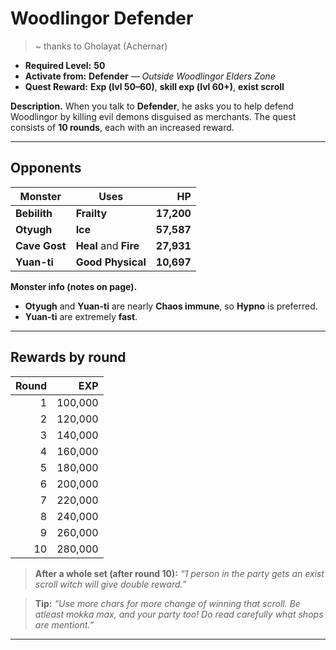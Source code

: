 # Woodlingor Defender

> ~ thanks to Gholayat (Achernar)

- **Required Level:** **50**
- **Activate from:** **Defender** — *Outside Woodlingor Elders Zone*
- **Quest Reward:** **Exp (lvl 50–60)**, **skill exp (lvl 60+)**, **exist scroll**

**Description.** When you talk to **Defender**, he asks you to help defend Woodlingor by killing evil demons disguised as merchants. The quest consists of **10 rounds**, each with an increased reward. 

---

## Opponents

| Monster     | Uses                 | HP       |
|-------------|----------------------|---------:|
| **Bebilith** | **Frailty**           | **17,200** |
| **Otyugh**   | **Ice**                | **57,587** |
| **Cave Gost** | **Heal** and **Fire** | **27,931** |
| **Yuan-ti**  | **Good Physical**      | **10,697** |

**Monster info (notes on page).**  
- **Otyugh** and **Yuan-ti** are nearly **Chaos immune**, so **Hypno** is preferred.  
- **Yuan-ti** are extremely **fast**.

---

## Rewards by round

| Round | EXP     |
| ----: | -------:|
| 1     | 100,000 |
| 2     | 120,000 |
| 3     | 140,000 |
| 4     | 160,000 |
| 5     | 180,000 |
| 6     | 200,000 |
| 7     | 220,000 |
| 8     | 240,000 |
| 9     | 260,000 |
| 10    | 280,000 |

> **After a whole set (after round 10):** *“1 person in the party gets an exist scroll witch will give double reward.”*   

> **Tip:** *“Use more chars for more change of winning that scroll. Be atleast mokka max, and your party too! Do read carefully what shops are mentiont.”*  

---
